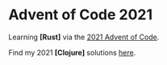 # Advent of Code 2021

Learning **[Rust]** via the [2021 Advent of Code](https://adventofcode.com/2021).

Find my 2021 **[Clojure]** solutions [here](https://github.com/peterhhchan/aoc2021_clojure).
